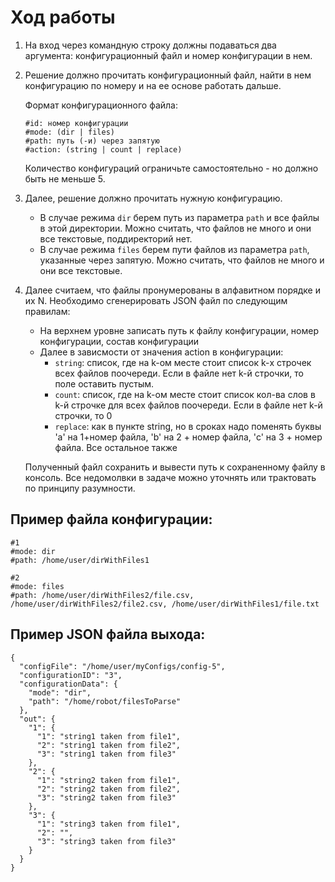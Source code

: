 # Ход работы

1. На вход через командную строку должны подаваться два аргумента: конфигурационный файл и номер конфигурации в нем.
2. Решение должно прочитать конфигурационный файл, найти в нем конфигурацию по номеру и на ее основе работать дальше. 

    Формат конфигурационного файла:
   ```
   #id: номер конфигурации
   #mode: (dir | files)
   #path: путь (-и) через запятую
   #action: (string | count | replace)
    ```
   Количество конфигураций ограничьте самостоятельно - но должно быть не меньше 5.

3. Далее, решение должно прочитать нужную конфигурацию.
   - В случае режима `dir` берем путь из параметра `path` и все файлы в этой директории.
     Можно считать, что файлов не много и они все текстовые, поддиректорий нет.
   - В случае режима `files` берем пути файлов из параметра `path`, указанные через запятую.
     Можно считать, что файлов не много и они все текстовые.

4. Далее считаем, что файлы пронумерованы в алфавитном порядке и их N.
   Необходимо сгенерировать JSON файл по следующим правилам:

   - На верхнем уровне записать путь к файлу конфигурации, номер конфигурации, состав конфигурации
   - Далее в зависмости от значения action в конфигурации:
      - `string`: список, где на k-ом месте стоит список k-х строчек всех файлов поочереди. 
        Если в файле нет k-й строчки, то поле оставить пустым.
      - `count`: список, где на k-ом месте стоит список кол-ва слов в k-й строчке для всех файлов поочереди.
        Если в файле нет k-й строчки, то 0
      - `replace`: как в пункте string, но в сроках надо поменять буквы 'a' на 1+номер файла,
        'b' на 2 + номер файла, 'c' на 3 + номер файла. Все остальное также

   Полученный файл сохранить и вывести путь к сохраненному файлу в консоль. 
   Все недомолвки в задаче можно уточнять или трактовать по принципу разумности.

## Пример файла конфигурации:
```
#1
#mode: dir
#path: /home/user/dirWithFiles1

#2
#mode: files
#path: /home/user/dirWithFiles2/file.csv, /home/user/dirWithFiles2/file2.csv, /home/user/dirWithFiles1/file.txt
```

## Пример JSON файла выхода:

```
{
  "configFile": "/home/user/myConfigs/config-5",
  "configurationID": "3",
  "configurationData": {
    "mode": "dir",
    "path": "/home/robot/filesToParse"
  },
  "out": {
    "1": {
      "1": "string1 taken from file1",
      "2": "string1 taken from file2",
      "3": "string1 taken from file3"
    },
    "2": {
      "1": "string2 taken from file1",
      "2": "string2 taken from file2",
      "3": "string2 taken from file3"
    },
    "3": {
      "1": "string3 taken from file1",
      "2": "",
      "3": "string3 taken from file3"
    }
  }
}
```

